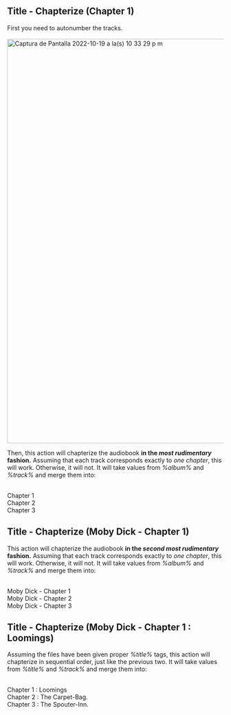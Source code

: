 

## Title - Chapterize (Chapter 1)
First you need to autonumber the tracks. 
<br> <br> <img width="939" alt="Captura de Pantalla 2022-10-19 a la(s) 10 33 29 p m" src="https://user-images.githubusercontent.com/100229664/196856975-18845efd-fba1-4613-89e0-36a503dbeb6d.png">

Then, this action will chapterize the audiobook **in the _most rudimentary_ fashion.**  Assuming that each track corresponds exactly to _one chapter_, this will work. Otherwise, it will not. It will take values from _%album%_ and _%track%_ and merge them into:

<br> Chapter 1
<br> Chapter 2
<br> Chapter 3

## Title - Chapterize (Moby Dick - Chapter 1)
This action will chapterize the audiobook **in the _second most rudimentary_ fashion.**  Assuming that each track corresponds exactly to _one chapter_, this will work. Otherwise, it will not. It will take values from _%album%_ and _%track%_ and merge them into:

<br> Moby Dick - Chapter 1
<br> Moby Dick - Chapter 2
<br> Moby Dick - Chapter 3


## Title - Chapterize (Moby Dick - Chapter 1 : Loomings)
Assuming the files have been given proper _%title%_ tags, this action will chapterize in sequential order, just like the previous two. It will take values from _%title%_ and _%track%_ and merge them into:

<br> Chapter 1 : Loomings
<br> Chapter 2 : The Carpet-Bag.
<br> Chapter 3 : The Spouter-Inn.


